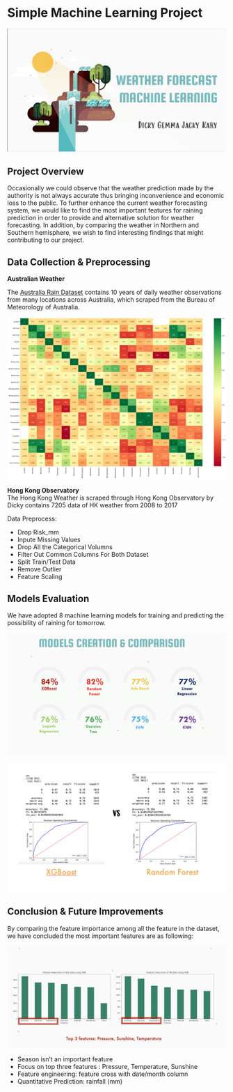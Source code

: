 # Simple Machine Learning Project
<p align="center"><img src="bg.png"</p>

## Project Overview
Occasionally we could observe that the weather prediction made by the authority is not always accurate thus bringing inconvenience and economic loss to the public. To further enhance the current weather forecasting system, we would like to find the most important features for raining prediction in order to provide and alternative solution for weather forecasting. In addition, by comparing the weather in Northern and Southern hemisphere, we wish to find interesting findings that might contributing to our project.

## Data Collection & Preprocessing

**Australian Weather** <br>

The <a href="https://www.kaggle.com/jsphyg/weather-dataset-rattle-package">Australia Rain Dataset</a> contains 10 years of daily weather observations from many locations across Australia, which scraped from the Bureau of Meteorology of Australia.


<p align="center"><img src="heatmap.png"</p>




**Hong Kong Observatory** <br>
The Hong Kong Weather is scraped through Hong Kong Observatory by Dicky contains 7205 data of HK weather from 2008 to 2017

Data Preprocess:
  - Drop Risk_mm
  - Inpute Missing Values
  - Drop All the Categorical Volumns
  - Filter Out Common Columns For Both Dataset
  - Split Train/Test Data
  - Remove Outlier
  - Feature Scaling

## Models Evaluation 
We have adopted 8 machine learning models for training and predicting the possibility of raining for tomorrow.

<p align="center"><img src="models.png"</p>
 <p align="center"><img src="models1.png"</p>

## Conclusion & Future Improvements

  
  By comparing the feature importance among all the feature in the dataset, we have concluded the most important features are as following:
  
 <p align="center"><img src="conclusion.png"</p>

- Season isn’t an important feature
- Focus on top three features : Pressure, Temperature, Sunshine
- Feature engineering: feature cross with date/month column
- Quantitative Prediction: rainfall (mm)


